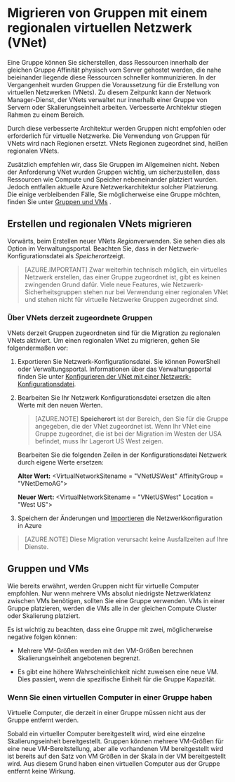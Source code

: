 <properties 
   pageTitle="Migrieren von Gruppen mit einem regionalen virtuellen Netzwerk (VNet)"
   description="Informationen Sie zum Migrieren von Gruppen zu regionalen vnets"
   services="virtual-network"
   documentationCenter="na"
   authors="jimdial"
   manager="carmonm"
   editor="tysonn" />
<tags 
   ms.service="virtual-network"
   ms.devlang="na"
   ms.topic="article"
   ms.tgt_pltfrm="na"
   ms.workload="infrastructure-services"
   ms.date="03/15/2016"
   ms.author="jdial" />

# <a name="how-to-migrate-from-affinity-groups-to-a-regional-virtual-network-vnet"></a>Migrieren von Gruppen mit einem regionalen virtuellen Netzwerk (VNet)

Eine Gruppe können Sie sicherstellen, dass Ressourcen innerhalb der gleichen Gruppe Affinität physisch vom Server gehostet werden, die nahe beieinander liegende diese Ressourcen schneller kommunizieren. In der Vergangenheit wurden Gruppen die Voraussetzung für die Erstellung von virtuellen Netzwerken (VNets). Zu diesem Zeitpunkt kann der Network Manager-Dienst, der VNets verwaltet nur innerhalb einer Gruppe von Servern oder Skalierungseinheit arbeiten. Verbesserte Architektur stiegen Rahmen zu einem Bereich.

Durch diese verbesserte Architektur werden Gruppen nicht empfohlen oder erforderlich für virtuelle Netzwerke. Die Verwendung von Gruppen für VNets wird nach Regionen ersetzt. VNets Regionen zugeordnet sind, heißen regionalen VNets.

Zusätzlich empfehlen wir, dass Sie Gruppen im Allgemeinen nicht. Neben der Anforderung VNet wurden Gruppen wichtig, um sicherzustellen, dass Ressourcen wie Compute und Speicher nebeneinander platziert wurden. Jedoch entfallen aktuelle Azure Netzwerkarchitektur solcher Platzierung. Die einige verbleibenden Fälle, Sie möglicherweise eine Gruppe möchten, finden Sie unter [Gruppen und VMs](#Affinity-groups-and-VMs) .

## <a name="creating-and-migrating-to-regional-vnets"></a>Erstellen und regionalen VNets migrieren

Vorwärts, beim Erstellen neuer VNets *Region*verwenden. Sie sehen dies als Option im Verwaltungsportal. Beachten Sie, dass in der Netzwerk-Konfigurationsdatei als *Speicherort*zeigt.

>[AZURE.IMPORTANT] Zwar weiterhin technisch möglich, ein virtuelles Netzwerk erstellen, das einer Gruppe zugeordnet ist, gibt es keinen zwingenden Grund dafür. Viele neue Features, wie Netzwerk-Sicherheitsgruppen stehen nur bei Verwendung einer regionalen VNet und stehen nicht für virtuelle Netzwerke Gruppen zugeordnet sind.

### <a name="about-vnets-currently-associated-with-affinity-groups"></a>Über VNets derzeit zugeordnete Gruppen

VNets derzeit Gruppen zugeordneten sind für die Migration zu regionalen VNets aktiviert. Um einen regionalen VNet zu migrieren, gehen Sie folgendermaßen vor:

1. Exportieren Sie Netzwerk-Konfigurationsdatei. Sie können PowerShell oder Verwaltungsportal. Informationen über das Verwaltungsportal finden Sie unter [Konfigurieren der VNet mit einer Netzwerk-Konfigurationsdatei](virtual-networks-using-network-configuration-file.md).

1. Bearbeiten Sie Ihr Netzwerk Konfigurationsdatei ersetzen die alten Werte mit den neuen Werten. 

    > [AZURE.NOTE] **Speicherort** ist der Bereich, den Sie für die Gruppe angegeben, die der VNet zugeordnet ist. Wenn Ihr VNet eine Gruppe zugeordnet, die ist bei der Migration im Westen der USA befindet, muss Ihr Lagerort US West zeigen. 
    
    Bearbeiten Sie die folgenden Zeilen in der Konfigurationsdatei Netzwerk durch eigene Werte ersetzen: 

    **Alter Wert:** \<VirtualNetworkSitename = "VNetUSWest" AffinityGroup = "VNetDemoAG"\> 

    **Neuer Wert:** \<VirtualNetworkSitename = "VNetUSWest" Location = "West US"\>

1. Speichern der Änderungen und [Importieren](virtual-networks-using-network-configuration-file.md) die Netzwerkkonfiguration in Azure

>[AZURE.NOTE] Diese Migration verursacht keine Ausfallzeiten auf Ihre Dienste.

## <a name="affinity-groups-and-vms"></a>Gruppen und VMs

Wie bereits erwähnt, werden Gruppen nicht für virtuelle Computer empfohlen. Nur wenn mehrere VMs absolut niedrigste Netzwerklatenz zwischen VMs benötigen, sollten Sie eine Gruppe verwenden. VMs in einer Gruppe platzieren, werden die VMs alle in der gleichen Compute Cluster oder Skalierung platziert.

Es ist wichtig zu beachten, dass eine Gruppe mit zwei, möglicherweise negative folgen können:

- Mehrere VM-Größen werden mit den VM-Größen berechnen Skalierungseinheit angebotenen begrenzt.

- Es gibt eine höhere Wahrscheinlichkeit nicht zuweisen eine neue VM. Dies passiert, wenn die spezifische Einheit für die Gruppe Kapazität.

### <a name="what-to-do-if-you-have-a-vm-in-an-affinity-group"></a>Wenn Sie einen virtuellen Computer in einer Gruppe haben

Virtuelle Computer, die derzeit in einer Gruppe müssen nicht aus der Gruppe entfernt werden.

Sobald ein virtueller Computer bereitgestellt wird, wird eine einzelne Skalierungseinheit bereitgestellt. Gruppen können mehrere VM-Größen für eine neue VM-Bereitstellung, aber alle vorhandenen VM bereitgestellt wird ist bereits auf den Satz von VM Größen in der Skala in der VM bereitgestellt wird. Aus diesem Grund haben einen virtuellen Computer aus der Gruppe entfernt keine Wirkung.
 
